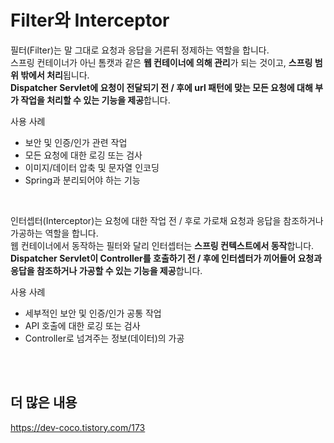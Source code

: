 # Filter와 Interceptor
필터(Filter)는 말 그대로 요청과 응답을 거른뒤 정제하는 역할을 합니다.  
스프링 컨테이너가 아닌 톰캣과 같은 **웹 컨테이너에 의해 관리**가 되는 것이고, **스프링 범위 밖에서 처리**됩니다.  
**Dispatcher Servlet에 요청이 전달되기 전 / 후에 url 패턴에 맞는 모든 요청에 대해 부가 작업을 처리할 수 있는 기능을 제공**합니다.  

사용 사례
- 보안 및 인증/인가 관련 작업
- 모든 요청에 대한 로깅 또는 검사
- 이미지/데이터 압축 및 문자열 인코딩
- Spring과 분리되어야 하는 기능
  
<br>

인터셉터(Interceptor)는 요청에 대한 작업 전 / 후로 가로채 요청과 응답을 참조하거나 가공하는 역할을 합니다.  
웹 컨테이너에서 동작하는 필터와 달리 인터셉터는 **스프링 컨텍스트에서 동작**합니다.  
**Dispatcher Servlet이 Controller를 호출하기 전 / 후에 인터셉터가 끼어들어 요청과 응답을 참조하거나 가공할 수 있는 기능을 제공**합니다.  

사용 사례
- 세부적인 보안 및 인증/인가 공통 작업
- API 호출에 대한 로깅 또는 검사
- Controller로 넘겨주는 정보(데이터)의 가공

<br>
<br>

## 더 많은 내용
https://dev-coco.tistory.com/173
